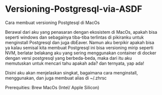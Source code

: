 # Versioning-Postgresql-via-ASDF
Cara membuat versioning Postgtesql di MacOs

Berawal dari aku yang penasaran dengan ekosistem di MacOs, apakah bisa seperti windows dan sebagainya tiba-tiba terlintas di pikiranku untuk menginstall Postgresql dan juga dbEaver. Namun aku berpikir apakah bisa ya kalau semisal kita membuat Postgresql ini bisa versioning mirip seperti NVM, berlatar belakang aku yang sering menggunakan container di docker dengan versi postgresql yang berbeda-beda, maka dari itu aku memutuskan untuk mencari tahu apakah ada? dan ternyata, yap ada!

Disini aku akan menjelaskan singkat, bagaimana cara menginstall, menggunakan, dan juga membuat alias di ~/.zhrsc

Prerequities:
Brew
MacOs (Intel/ Apple Silicon)
